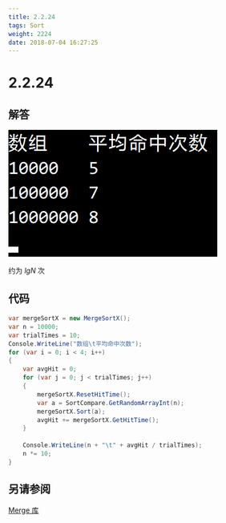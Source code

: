 ```yaml
---
title: 2.2.24
tags: Sort
weight: 2224
date: 2018-07-04 16:27:25
---
```


# 2.2.24


## 解答

![](/resources/2-2-24/1.png)

约为 $lgN$ 次

## 代码

```csharp
var mergeSortX = new MergeSortX();
var n = 10000;
var trialTimes = 10;
Console.WriteLine("数组\t平均命中次数");
for (var i = 0; i < 4; i++)
{
    var avgHit = 0;
    for (var j = 0; j < trialTimes; j++)
    {
        mergeSortX.ResetHitTime();
        var a = SortCompare.GetRandomArrayInt(n);
        mergeSortX.Sort(a);
        avgHit += mergeSortX.GetHitTime();
    }

    Console.WriteLine(n + "\t" + avgHit / trialTimes);
    n *= 10;
}
```

## 另请参阅

[Merge 库](https://github.com/ikesnowy/Algorithms-4th-Edition-in-Csharp/tree/master/2%20Sorting/2.2/Merge)
